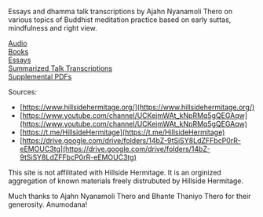 Essays and dhamma talk transcriptions by Ajahn Nyanamoli Thero on various topics of Buddhist meditation practice based on early suttas, mindfulness and right view.

[Audio](/hillside_hermitage_archive/audio/index)\
[Books](/hillside_hermitage_archive/books/index)\
[Essays](/hillside_hermitage_archive/essays/index)\
[Summarized Talk Transcriptions](/hillside_hermitage_archive/summarized_talk_transcriptions/index)\
[Supplemental PDFs](/hillside_hermitage_archive/supplemental_pdf/index)

Sources:
* [https://www.hillsidehermitage.org/](https://www.hillsidehermitage.org/)
* [https://www.youtube.com/channel/UCKejmWAt_kNpRMq5gQEGAqw](https://www.youtube.com/channel/UCKejmWAt_kNpRMq5gQEGAqw)
* [https://t.me/HillsideHermitage](https://t.me/HillsideHermitage)
* [https://drive.google.com/drive/folders/14bZ-9tSiSY8LdZFFbcP0rR-eEMOUC3tg](https://drive.google.com/drive/folders/14bZ-9tSiSY8LdZFFbcP0rR-eEMOUC3tg)

This site is not affilitated with Hillside Hermitage. It is an orginized aggregation of known materials freely distrubuted by Hillside Hermitage.

Much thanks to Ajahn Nyanamoli Thero and Bhante Thaniyo Thero for their generosity. Anumodana!

